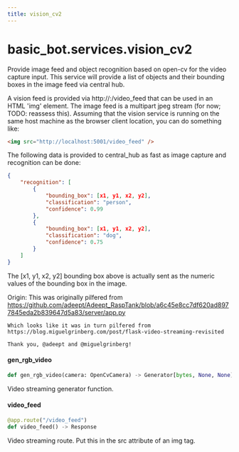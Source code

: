 ```yaml
---
title: vision_cv2
---
```

<a id="basic_bot.services.vision_cv2"></a>

# basic\_bot.services.vision\_cv2

Provide image feed and object recognition based on open-cv for the
video capture input.  This service will provide a list of objects
and their bounding boxes in the image feed via central hub.

A vision feed is provided via http://<ip>:<port>/video_feed that
can be used in an HTML 'img' element.  The image feed is a multipart
jpeg stream (for now; TODO: reassess this).  Assuming that the vision
service is running on the same host machine as the browser client
location, you can do something like:
```html
<img src="http://localhost:5001/video_feed" />
```

The following data is provided to central_hub as fast as image capture and
recognition can be done:

```json
{
    "recognition": [
        {
            "bounding_box": [x1, y1, x2, y2],
            "classification": "person",
            "confidence": 0.99
        },
        {
            "bounding_box": [x1, y1, x2, y2],
            "classification": "dog",
            "confidence": 0.75
        }
    ]
}
```
The [x1, y1, x2, y2] bounding box above is actually sent as
the numeric values of the bounding box in the image.

Origin:
    This was originally pilfered from
    https://github.com/adeept/Adeept_RaspTank/blob/a6c45e8cc7df620ad8977845eda2b839647d5a83/server/app.py

    Which looks like it was in turn pilfered from
    https://blog.miguelgrinberg.com/post/flask-video-streaming-revisited

    Thank you, @adeept and @miguelgrinberg!

<a id="basic_bot.services.vision_cv2.gen_rgb_video"></a>

#### gen\_rgb\_video

```python
def gen_rgb_video(camera: OpenCvCamera) -> Generator[bytes, None, None]
```

Video streaming generator function.

<a id="basic_bot.services.vision_cv2.video_feed"></a>

#### video\_feed

```python
@app.route("/video_feed")
def video_feed() -> Response
```

Video streaming route. Put this in the src attribute of an img tag.

